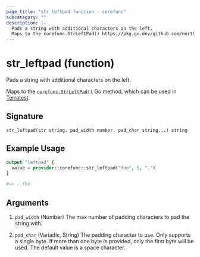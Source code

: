 ```yaml
---
page_title: "str_leftpad function - corefunc"
subcategory: ""
description: |-
  Pads a string with additional characters on the left.
  Maps to the corefunc.StrLeftPad() https://pkg.go.dev/github.com/northwood-labs/terraform-provider-corefunc/corefunc#StrLeftPad Go method, which can be used in Terratest https://terratest.gruntwork.io.
---
```


# str_leftpad (function)

Pads a string with additional characters on the left.

Maps to the [`corefunc.StrLeftPad()`](https://pkg.go.dev/github.com/northwood-labs/terraform-provider-corefunc/corefunc#StrLeftPad) Go method, which can be used in [Terratest](https://terratest.gruntwork.io).

## Signature

<!-- signature generated by tfplugindocs -->
```text
str_leftpad(str string, pad_width number, pad_char string...) string
```

## Example Usage

```terraform
output "leftpad" {
  value = provider::corefunc::str_leftpad("foo", 5, ".")
}

#=> ..foo
```

## Arguments

1. `pad_width` (Number) The max number of padding characters to pad the string with.

1. `pad_char` (Variadic, String) The padding character to use. Only supports a single byte. If more than one byte is provided, only the first byte will be used. The default value is a space character.

<!-- Preview the provider docs with the Terraform registry provider docs preview tool: https://registry.terraform.io/tools/doc-preview -->
